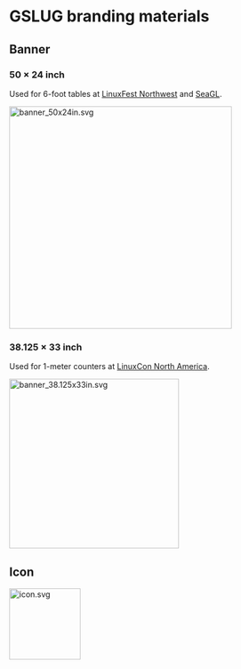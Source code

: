 # GSLUG branding materials

## Banner

### 50 × 24 inch

Used for 6-foot tables at [LinuxFest Northwest][] and [SeaGL][].

[<img alt='banner_50x24in.svg' src='https://cdn.rawgit.com/gslug/branding/a2017907c3a585d301db900ebfa1445eba553631/banner_50x24in.svg' width='400'>](banner_50x24in.svg)

### 38.125 × 33 inch

Used for 1-meter counters at [LinuxCon North America][].

[<img alt='banner_38.125x33in.svg' src='https://cdn.rawgit.com/gslug/branding/a2017907c3a585d301db900ebfa1445eba553631/banner_38.125x33in.svg' width='305'>](banner_38.125x33in.svg)

## Icon

[<img alt='icon.svg' src='https://cdn.rawgit.com/gslug/branding/a2017907c3a585d301db900ebfa1445eba553631/icon.svg' height='128'>](icon.svg)


  [LinuxCon North America]: http://events.linuxfoundation.org/events/linuxcon-north-america
  [LinuxFest Northwest]: http://linuxfestnorthwest.org/
  [SeaGL]: http://seagl.org/
